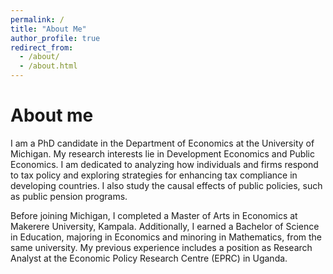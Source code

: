 ```yaml
---
permalink: /
title: "About Me"
author_profile: true
redirect_from: 
  - /about/
  - /about.html
---
```



About me
======


I am a PhD candidate in the Department of Economics at the University of Michigan. My research interests lie in Development Economics and Public Economics. I am dedicated to analyzing how individuals and firms respond to tax policy and exploring strategies for enhancing tax compliance in developing countries. I also study the causal effects of public policies, such as public pension programs. 

Before joining Michigan, I completed a Master of Arts in Economics at Makerere University, Kampala. Additionally, I earned a Bachelor of Science in Education, majoring in Economics and minoring in Mathematics, from the same university. My previous experience includes a position as Research Analyst at the Economic Policy Research Centre (EPRC) in Uganda.

